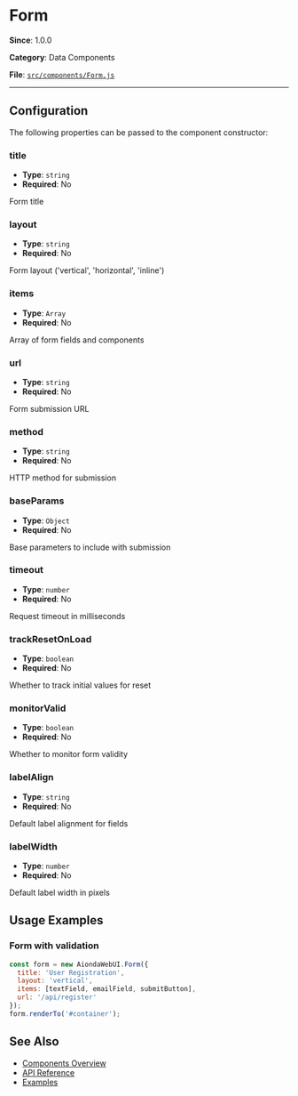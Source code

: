 # Form



**Since**: 1.0.0

**Category**: Data Components

**File**: [`src/components/Form.js`](src/components/Form.js)

---

## Configuration

The following properties can be passed to the component constructor:

### title

- **Type**: `string`
- **Required**: No

Form title

### layout

- **Type**: `string`
- **Required**: No

Form layout ('vertical', 'horizontal', 'inline')

### items

- **Type**: `Array`
- **Required**: No

Array of form fields and components

### url

- **Type**: `string`
- **Required**: No

Form submission URL

### method

- **Type**: `string`
- **Required**: No

HTTP method for submission

### baseParams

- **Type**: `Object`
- **Required**: No

Base parameters to include with submission

### timeout

- **Type**: `number`
- **Required**: No

Request timeout in milliseconds

### trackResetOnLoad

- **Type**: `boolean`
- **Required**: No

Whether to track initial values for reset

### monitorValid

- **Type**: `boolean`
- **Required**: No

Whether to monitor form validity

### labelAlign

- **Type**: `string`
- **Required**: No

Default label alignment for fields

### labelWidth

- **Type**: `number`
- **Required**: No

Default label width in pixels




## Usage Examples

### Form with validation


```javascript
const form = new AiondaWebUI.Form({
  title: 'User Registration',
  layout: 'vertical',
  items: [textField, emailField, submitButton],
  url: '/api/register'
});
form.renderTo('#container');
```


## See Also

- [Components Overview](../index.md)
- [API Reference](../api/component.md)
- [Examples](../examples/index.md)